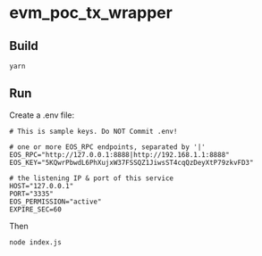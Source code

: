 # evm_poc_tx_wrapper

## Build
```
yarn
```

## Run
Create a .env file:
```
# This is sample keys. Do NOT Commit .env!

# one or more EOS_RPC endpoints, separated by '|'
EOS_RPC="http://127.0.0.1:8888|http://192.168.1.1:8888"
EOS_KEY="5KQwrPbwdL6PhXujxW37FSSQZ1JiwsST4cqQzDeyXtP79zkvFD3"

# the listening IP & port of this service
HOST="127.0.0.1"
PORT="3335"
EOS_PERMISSION="active"
EXPIRE_SEC=60
```
Then
```
node index.js
```
